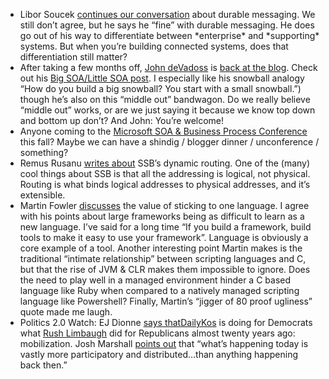 -   Libor Soucek [continues our
    conversation](http://lsblog.wordpress.com/2007/07/30/epilog-on-durable-message-discussion/)
    about durable messaging. We still don’t agree, but he says he “fine”
    with durable messaging. He does go out of his way to differentiate
    between \*enterprise\* and \*supporting\* systems. But when you’re
    building connected systems, does that differentiation still matter?
-   After taking a few months off, [John
    deVadoss](http://blogs.msdn.com/jdevados/) is [back at the
    blog](http://blogs.msdn.com/jdevados/archive/2007/08.aspx). Check
    out his [Big SOA/Little SOA
    post](http://blogs.msdn.com/jdevados/archive/2007/08/02/big-soa-little-soa-soa-in-the-real-world.aspx).
    I especially like his snowball analogy “How do you build a big
    snowball? You start with a small snowball.”) though he’s also on
    this “middle out” bandwagon. Do we really believe “middle out”
    works, or are we just saying it because we know top down and bottom
    up don’t? And John: You’re welcome!
-   Anyone coming to the [Microsoft SOA & Business Process
    Conference](http://www.mssoaandbpconference.com/) this fall? Maybe
    we can have a shindig / blogger dinner / unconference / something?
-   Remus Rusanu [writes
    about](http://blogs.msdn.com/remusrusanu/archive/2007/07/31/dynamic-routing-service.aspx)
    SSB’s dynamic routing. One of the (many) cool things about SSB is
    that all the addressing is logical, not physical. Routing is what
    binds logical addresses to physical addresses, and it’s extensible.
-   Martin Fowler
    [discusses](http://martinfowler.com/bliki/OneLanguage.html) the
    value of sticking to one language. I agree with his points about
    large frameworks being as difficult to learn as a new language. I’ve
    said for a long time “If you build a framework, build tools to make
    it easy to use your framework”. Language is obviously a core example
    of a tool. Another interesting point Martin makes is the traditional
    “intimate relationship” between scripting languages and C, but that
    the rise of JVM & CLR makes them impossible to ignore. Does the need
    to play well in a managed environment hinder a C based language like
    Ruby when compared to a natively managed scripting language like
    Powershell? Finally, Martin’s “jigger of 80 proof ugliness” quote
    made me laugh.
-   Politics 2.0 Watch: EJ Dionne [says
    that](http://www.washingtonpost.com/wp-dyn/content/article/2007/08/02/AR2007080202023.html)[DailyKos](http://www.dailykos.com/)
    is doing for Democrats what [Rush
    Limbaugh](http://www.rushlimbaugh.com/) did for Republicans almost
    twenty years ago: mobilization. Josh Marshall [points
    out](http://talkingpointsmemo.com/archives/016166.php) that “what’s
    happening today is vastly more participatory and distributed…than
    anything happening back then.”

